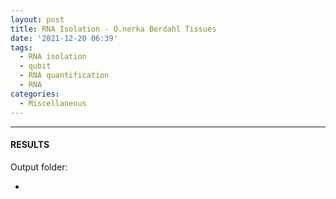 ```yaml
---
layout: post
title: RNA Isolation - O.nerka Berdahl Tissues
date: '2021-12-20 06:39'
tags: 
  - RNA isolation
  - qubit
  - RNA quantification
  - RNA
categories: 
  - Miscellaneous
---
```




---

#### RESULTS

Output folder:

- []()

